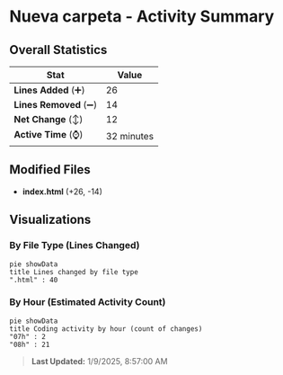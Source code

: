 # Nueva carpeta - Activity Summary 

## Overall Statistics

| Stat                   | Value                                                             |
| ---------------------- | ----------------------------------------------------------------- |
| **Lines Added** (➕)   | 26                                          |
| **Lines Removed** (➖) | 14                                        |
| **Net Change** (↕)    | 12                |
| **Active Time** (⌚)   | 32 minutes |


## Modified Files
- **index.html** (+26, -14)

## Visualizations

### By File Type (Lines Changed)

```mermaid
pie showData
title Lines changed by file type
".html" : 40
```

### By Hour (Estimated Activity Count)

```mermaid
pie showData
title Coding activity by hour (count of changes)
"07h" : 2
"08h" : 21
```


> **Last Updated:** 1/9/2025, 8:57:00 AM